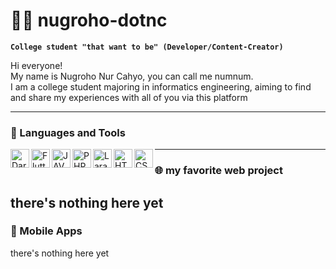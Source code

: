 # 🏄‍♂️ nugroho-dotnc

**`College student "that want to be" (Developer/Content-Creator)`**


Hi everyone! <br>
My name is Nugroho Nur Cahyo, you can call me numnum. <br>
I am a college student majoring in informatics engineering, aiming to find and share my experiences with all of you via this platform

---

### 🧰 Languages and Tools
<img align="left" alt="Dart" width="30px" src="https://cdn.jsdelivr.net/gh/devicons/devicon@latest/icons/dart/dart-original.svg" />
<img align="left" alt="Flutter" width="30px" src="https://cdn.jsdelivr.net/gh/devicons/devicon@latest/icons/flutter/flutter-original.svg" />
<img align="left" alt="JAVA" width="30px" src="https://cdn.jsdelivr.net/gh/devicons/devicon@latest/icons/java/java-original.svg" />
<img align="left" alt="PHP" width="30px" src="https://cdn.jsdelivr.net/gh/devicons/devicon@latest/icons/php/php-original.svg" />
<img align="left" alt="Laravel" width="30px" src="https://cdn.jsdelivr.net/gh/devicons/devicon@latest/icons/laravel/laravel-original.svg" />
<img align="left" alt="HTML" width="30px" src="https://cdn.jsdelivr.net/gh/devicons/devicon@latest/icons/html5/html5-original.svg" />
<img align="left" alt="CSS" width="30px" src="https://cdn.jsdelivr.net/gh/devicons/devicon@latest/icons/css3/css3-original.svg" />

---
### 🌐 my favorite web project
there's nothing here yet
---
### 📱 Mobile Apps
there's nothing here yet
          
